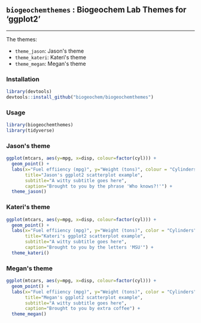 ## `biogeochemthemes` : Biogeochem Lab Themes for ‘ggplot2’

-----

The themes:

  - `theme_jason`: Jason's theme
  - `theme_kateri`: Kateri's theme
  - `theme_megan`: Megan's theme

### Installation

``` r
library(devtools)
devtools::install_github("biogeochem/biogeochemthemes")
```

### Usage

``` r
library(biogeochemthemes)
library(tidyverse)
```

### Jason's theme

``` r
ggplot(mtcars, aes(y=mpg, x=disp, colour=factor(cyl))) +
  geom_point() +
  labs(x="Fuel effiiency (mpg)", y="Weight (tons)", colour = "Cylinders",
       title="Jason's ggplot2 scatterplot example",
       subtitle="A witty subtitle goes here",
       caption="Brought to you by the phrase 'Who knows?!'") + 
  theme_jason()
```

### Kateri's theme

``` r
ggplot(mtcars, aes(y=mpg, x=disp, colour=factor(cyl))) +
  geom_point() +
  labs(x="Fuel effiiency (mpg)", y="Weight (tons)", color = "Cylinders",
       title="Kateri's ggplot2 scatterplot example",
       subtitle="A witty subtitle goes here",
       caption="Brought to you by the letters 'MSU'") + 
  theme_kateri()
```
### Megan's theme

``` r
ggplot(mtcars, aes(y=mpg, x=disp, colour=factor(cyl))) +
  geom_point() +
  labs(x="Fuel effiiency (mpg)", y="Weight (tons)", color = "Cylinders",
       title="Megan's ggplot2 scatterplot example",
       subtitle="A witty subtitle goes here",
       caption="Brought to you by extra coffee") + 
  theme_megan()
```